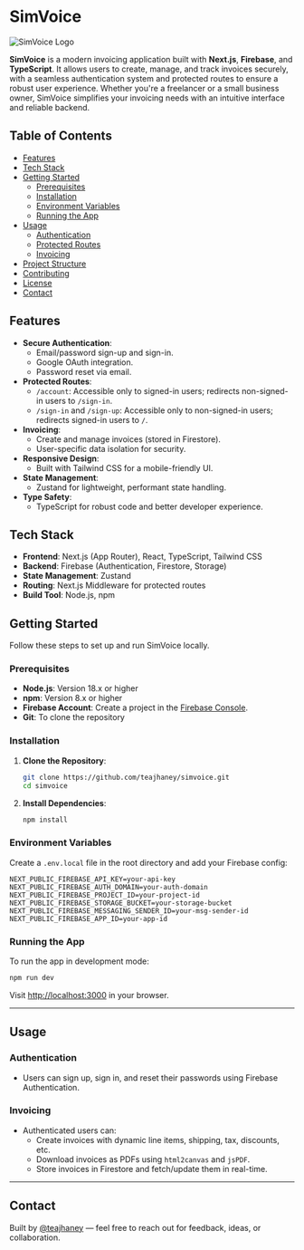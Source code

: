 # SimVoice

![SimVoice Logo](https://via.placeholder.com/150?text=SimVoice+Logo)

**SimVoice** is a modern invoicing application built with **Next.js**, **Firebase**, and **TypeScript**. It allows users to create, manage, and track invoices securely, with a seamless authentication system and protected routes to ensure a robust user experience. Whether you're a freelancer or a small business owner, SimVoice simplifies your invoicing needs with an intuitive interface and reliable backend.

## Table of Contents

- [Features](#features)
- [Tech Stack](#tech-stack)
- [Getting Started](#getting-started)
  - [Prerequisites](#prerequisites)
  - [Installation](#installation)
  - [Environment Variables](#environment-variables)
  - [Running the App](#running-the-app)
- [Usage](#usage)
  - [Authentication](#authentication)
  - [Protected Routes](#protected-routes)
  - [Invoicing](#invoicing)
- [Project Structure](#project-structure)
- [Contributing](#contributing)
- [License](#license)
- [Contact](#contact)

## Features

- **Secure Authentication**:
  - Email/password sign-up and sign-in.
  - Google OAuth integration.
  - Password reset via email.
- **Protected Routes**:
  - `/account`: Accessible only to signed-in users; redirects non-signed-in users to `/sign-in`.
  - `/sign-in` and `/sign-up`: Accessible only to non-signed-in users; redirects signed-in users to `/`.
- **Invoicing**:
  - Create and manage invoices (stored in Firestore).
  - User-specific data isolation for security.
- **Responsive Design**:
  - Built with Tailwind CSS for a mobile-friendly UI.
- **State Management**:
  - Zustand for lightweight, performant state handling.
- **Type Safety**:
  - TypeScript for robust code and better developer experience.

## Tech Stack

- **Frontend**: Next.js (App Router), React, TypeScript, Tailwind CSS
- **Backend**: Firebase (Authentication, Firestore, Storage)
- **State Management**: Zustand
- **Routing**: Next.js Middleware for protected routes
- **Build Tool**: Node.js, npm

## Getting Started

Follow these steps to set up and run SimVoice locally.

### Prerequisites

- **Node.js**: Version 18.x or higher
- **npm**: Version 8.x or higher
- **Firebase Account**: Create a project in the [Firebase Console](https://console.firebase.google.com/).
- **Git**: To clone the repository

### Installation

1. **Clone the Repository**:
   ```bash
   git clone https://github.com/teajhaney/simvoice.git
   cd simvoice
   ```

2. **Install Dependencies**:
   ```bash
   npm install
   ```

### Environment Variables

Create a `.env.local` file in the root directory and add your Firebase config:

```env
NEXT_PUBLIC_FIREBASE_API_KEY=your-api-key
NEXT_PUBLIC_FIREBASE_AUTH_DOMAIN=your-auth-domain
NEXT_PUBLIC_FIREBASE_PROJECT_ID=your-project-id
NEXT_PUBLIC_FIREBASE_STORAGE_BUCKET=your-storage-bucket
NEXT_PUBLIC_FIREBASE_MESSAGING_SENDER_ID=your-msg-sender-id
NEXT_PUBLIC_FIREBASE_APP_ID=your-app-id
```

### Running the App

To run the app in development mode:

```bash
npm run dev
```

Visit [http://localhost:3000](http://localhost:3000) in your browser.

---

## Usage

### Authentication

- Users can sign up, sign in, and reset their passwords using Firebase Authentication.

### Invoicing

- Authenticated users can:
  - Create invoices with dynamic line items, shipping, tax, discounts, etc.
  - Download invoices as PDFs using `html2canvas` and `jsPDF`.
  - Store invoices in Firestore and fetch/update them in real-time.

---

## Contact

Built by [@teajhaney](https://github.com/teajhaney) — feel free to reach out for feedback, ideas, or collaboration.
